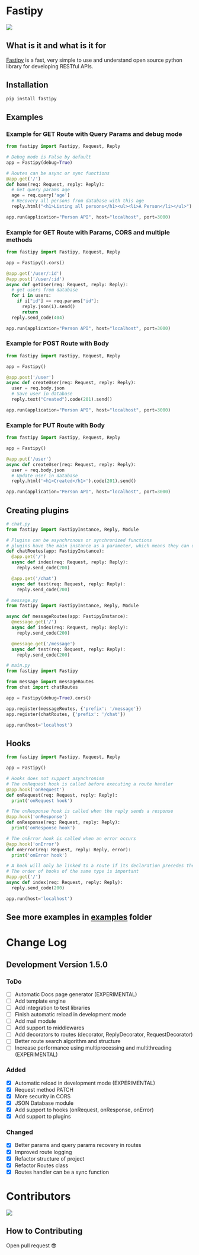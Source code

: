 # Fastipy

<div>
  <img src="https://media.discordapp.net/attachments/887158781832749086/1187385388571037778/fastipy-extended.png">
</div>

## What is it and what is it for

[Fastipy](https://pypi.org/project/Fastipy/) is a fast, very simple to use and understand open source python library for developing RESTful APIs.

## Installation

```bash
pip install fastipy
```

## Examples

### Example for GET Route with Query Params and debug mode

```python
from fastipy import Fastipy, Request, Reply

# Debug mode is False by default
app = Fastipy(debug=True)

# Routes can be async or sync functions
@app.get('/')
def home(req: Request, reply: Reply):
  # Get query params age
  age = req.query['age']
  # Recovery all persons from database with this age
  reply.html("<h1>Listing all persons</h1><ul><li>A Person</li></ul>").code(200).send()

app.run(application="Person API", host="localhost", port=3000)
```

### Example for GET Route with Params, CORS and multiple methods

```python
from fastipy import Fastipy, Request, Reply

app = Fastipy().cors()

@app.get('/user/:id')
@app.post('/user/:id')
async def getUser(req: Request, reply: Reply):
  # get users from database
  for i in users:
    if i["id"] == req.params["id"]:
      reply.json(i).send()
      return
  reply.send_code(404)

app.run(application="Person API", host="localhost", port=3000)
```

### Example for POST Route with Body

```python
from fastipy import Fastipy, Request, Reply

app = Fastipy()

@app.post('/user')
async def createUser(req: Request, reply: Reply):
  user = req.body.json
  # Save user in database
  reply.text("Created").code(201).send()

app.run(application="Person API", host="localhost", port=3000)
```

### Example for PUT Route with Body

```python
from fastipy import Fastipy, Request, Reply

app = Fastipy()

@app.put('/user')
async def createUser(req: Request, reply: Reply):
  user = req.body.json
  # Update user in database
  reply.html('<h1>Created</h1>').code(201).send()

app.run(application="Person API", host="localhost", port=3000)
```

## Creating plugins

```py
# chat.py
from fastipy import FastipyInstance, Reply, Module

# Plugins can be asynchronous or synchronized functions
# plugins have the main instance as a parameter, which means they can use all of Fastipy's functions
def chatRoutes(app: FastipyInstance):
  @app.get('/')
  async def index(req: Request, reply: Reply):
    reply.send_code(200)

  @app.get('/chat')
  async def test(req: Request, reply: Reply):
    reply.send_code(200)
```

```py
# message.py
from fastipy import FastipyInstance, Reply, Module

async def messageRoutes(app: FastipyInstance):
  @message.get('/')
  async def index(req: Request, reply: Reply):
    reply.send_code(200)

  @message.get('/message')
  async def test(req: Request, reply: Reply):
    reply.send_code(200)
```

```py
# main.py
from fastipy import Fastipy

from message import messageRoutes
from chat import chatRoutes

app = Fastipy(debug=True).cors()

app.register(messageRoutes, {'prefix': '/message'})
app.register(chatRoutes, {'prefix': '/chat'})

app.run(host='localhost')
```

## Hooks

```py
from fastipy import Fastipy, Request, Reply

app = Fastipy()

# Hooks does not support asynchronism
# The onRequest hook is called before executing a route handler
@app.hook('onRequest')
def onRequest(req: Request, reply: Reply):
  print('onRequest hook')

# The onResponse hook is called when the reply sends a response
@app.hook('onResponse')
def onResponse(req: Request, reply: Reply):
  print('onResponse hook')

# The onError hook is called when an error occurs
@app.hook('onError')
def onError(req: Request, reply: Reply, error):
  print('onError hook')

# A hook will only be linked to a route if its declaration precedes the route
# The order of hooks of the same type is important
@app.get('/')
async def index(req: Request, reply: Reply):
  reply.send_code(200)

app.run(host='localhost')
```

## See more examples in [examples](https://github.com/Bielgomes/Fastipy/tree/main/examples) folder

# Change Log

## Development Version 1.5.0

### ToDo

- [ ] Automatic Docs page generator (EXPERIMENTAL)
- [ ] Add template engine
- [ ] Add integration to test libraries
- [ ] Finish automatic reload in development mode
- [ ] Add mail module
- [ ] Add support to middlewares
- [ ] Add decorators to routes (decorator, ReplyDecorator, RequestDecorator)
- [ ] Better route search algorithm and structure
- [ ] Increase performance using multiprocessing and multithreading (EXPERIMENTAL)

### Added

- [x] Automatic reload in development mode (EXPERIMENTAL)
- [x] Request method PATCH
- [x] More security in CORS
- [x] JSON Database module
- [x] Add support to hooks (onRequest, onResponse, onError)
- [x] Add support to plugins

### Changed

- [X] Better params and query params recovery in routes
- [X] Improved route logging
- [X] Refactor structure of project
- [X] Refactor Routes class
- [x] Routes handler can be a sync function

# Contributors

<a href="https://github.com/Bielgomes/Fastipy/graphs/contributors">
  <img src="https://contrib.rocks/image?repo=Bielgomes/Fastipy"/>
</a>

## How to Contributing

Open pull request 😎
